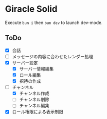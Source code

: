 # Giracle Solid

Execute `bun i` then `bun dev` to launch dev-mode.

## ToDo
- [x] 会話
- [ ] メッセージの内容に合わせたレンダー処理
- [x] サーバー設定
  - [x] サーバー情報編集
  - [x] ロール編集
  - [x] 招待の作成
- [ ] チャンネル
  - [x] チャンネル作成
  - [ ] チャンネル削除
  - [ ] チャンネル編集
- [x] ロール権限による表示制限
